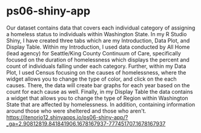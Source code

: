 # ps06-shiny-app
Our dataset contains data that covers each individual category of assigning a homeless status to individuals within Washington State. In my R Studio Shiny, I have created three tabs which are my Introduction, Data Plot, and Display Table. Within my Introduction, I used data conducted by All Home (lead agency) for Seattle/King County Continuum of Care, specifically focused on the duration of homelessness which displays the percent and count of individuals falling under each category. Further, within my Data Plot, I used Census focusing on the causes of homelessness, where the widget allows you to change the type of color, and click on the each causes. There, the data will create bar graphs for each year based on the count for each cause as well. Finally, in my Display Table the data contains a widget that allows you to change the type of Region within Washington State that are affected by homelessness. In addition, containing information around those who were sheltered and those who aren't.
https://jtenorio12.shinyapps.io/ps06-shiny-app/?_ga=2.90812819.841841906.1678167937-777451707.1678167937
